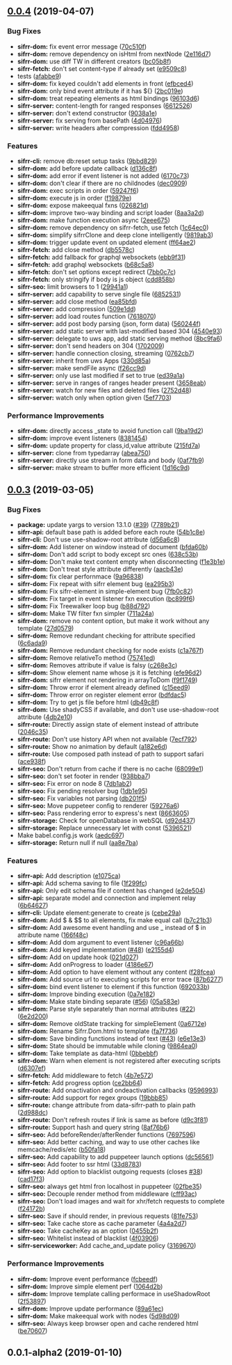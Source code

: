 ## [0.0.4](https://github.com/sifrr/sifrr/compare/v0.0.3...v0.0.4) (2019-04-07)


### Bug Fixes

* **sifrr-dom:** fix event error message ([70c510f](https://github.com/sifrr/sifrr/commit/70c510f))
* **sifrr-dom:** remove dependency on isHtml from nextNode ([2e116d7](https://github.com/sifrr/sifrr/commit/2e116d7))
* **sifrr-dom:** use diff TW in different creators ([bc05b8f](https://github.com/sifrr/sifrr/commit/bc05b8f))
* **sifrr-fetch:** don't set content-type if already set ([e9509c8](https://github.com/sifrr/sifrr/commit/e9509c8))
* tests ([afabbe9](https://github.com/sifrr/sifrr/commit/afabbe9))
* **sifrr-dom:** fix keyed couldn't add elements in front ([efbced4](https://github.com/sifrr/sifrr/commit/efbced4))
* **sifrr-dom:** only bind event attribute if it has ${} ([2bc019e](https://github.com/sifrr/sifrr/commit/2bc019e))
* **sifrr-dom:** treat repeating elements as html bindings ([96103d6](https://github.com/sifrr/sifrr/commit/96103d6))
* **sifrr-server:** content-length for ranged responses ([6612526](https://github.com/sifrr/sifrr/commit/6612526))
* **sifrr-server:** don't extend constructor ([9038a1e](https://github.com/sifrr/sifrr/commit/9038a1e))
* **sifrr-server:** fix serving from basePath ([4d04976](https://github.com/sifrr/sifrr/commit/4d04976))
* **sifrr-server:** write headers after compression ([fdd4958](https://github.com/sifrr/sifrr/commit/fdd4958))


### Features

* **sifrr-cli:** remove db:reset setup tasks ([9bbd829](https://github.com/sifrr/sifrr/commit/9bbd829))
* **sifrr-dom:** add before update callback ([d136c8f](https://github.com/sifrr/sifrr/commit/d136c8f))
* **sifrr-dom:** add error if event listener is not added ([6170c73](https://github.com/sifrr/sifrr/commit/6170c73))
* **sifrr-dom:** don't clear if there are no childnodes ([dec0909](https://github.com/sifrr/sifrr/commit/dec0909))
* **sifrr-dom:** exec scripts in order ([59247f6](https://github.com/sifrr/sifrr/commit/59247f6))
* **sifrr-dom:** execute js in order ([f19879e](https://github.com/sifrr/sifrr/commit/f19879e))
* **sifrr-dom:** expose makeequal fxns ([026821d](https://github.com/sifrr/sifrr/commit/026821d))
* **sifrr-dom:** improve two-way binding and script loader ([8aa3a2d](https://github.com/sifrr/sifrr/commit/8aa3a2d))
* **sifrr-dom:** make function execution async ([2eee675](https://github.com/sifrr/sifrr/commit/2eee675))
* **sifrr-dom:** remove dependency on sifrr-fetch, use fetch ([1c64ec0](https://github.com/sifrr/sifrr/commit/1c64ec0))
* **sifrr-dom:** simplify sifrrClone and deep clone intelligently ([9819ab3](https://github.com/sifrr/sifrr/commit/9819ab3))
* **sifrr-dom:** trigger update event on updated element ([ff64ae2](https://github.com/sifrr/sifrr/commit/ff64ae2))
* **sifrr-fetch:** add close method ([db5578c](https://github.com/sifrr/sifrr/commit/db5578c))
* **sifrr-fetch:** add fallback for graphql websockets ([ebb9f31](https://github.com/sifrr/sifrr/commit/ebb9f31))
* **sifrr-fetch:** add graphql websockets ([b68c5a8](https://github.com/sifrr/sifrr/commit/b68c5a8))
* **sifrr-fetch:** don't set options except redirect ([7bb0c7c](https://github.com/sifrr/sifrr/commit/7bb0c7c))
* **sifrr-fetch:** only stringify if body is js object ([cdd858b](https://github.com/sifrr/sifrr/commit/cdd858b))
* **sifrr-seo:** limit browsers to 1 ([29941a1](https://github.com/sifrr/sifrr/commit/29941a1))
* **sifrr-server:** add capability to serve single file ([6852531](https://github.com/sifrr/sifrr/commit/6852531))
* **sifrr-server:** add close method ([ea85bfd](https://github.com/sifrr/sifrr/commit/ea85bfd))
* **sifrr-server:** add compression ([509e1dd](https://github.com/sifrr/sifrr/commit/509e1dd))
* **sifrr-server:** add load routes function ([7618070](https://github.com/sifrr/sifrr/commit/7618070))
* **sifrr-server:** add post body parsing (json, form data) ([560244f](https://github.com/sifrr/sifrr/commit/560244f))
* **sifrr-server:** add static server with last-modified based 304 ([4540e93](https://github.com/sifrr/sifrr/commit/4540e93))
* **sifrr-server:** delegate to uws app, add static serving method ([8bc9fa6](https://github.com/sifrr/sifrr/commit/8bc9fa6))
* **sifrr-server:** don't send headers on 304 ([1702009](https://github.com/sifrr/sifrr/commit/1702009))
* **sifrr-server:** handle connection closing, streaming ([0762cb7](https://github.com/sifrr/sifrr/commit/0762cb7))
* **sifrr-server:** inherit from uws Apps ([330d85a](https://github.com/sifrr/sifrr/commit/330d85a))
* **sifrr-server:** make sendFile async ([f26cc9d](https://github.com/sifrr/sifrr/commit/f26cc9d))
* **sifrr-server:** only use last modified if set to true ([ed39a1a](https://github.com/sifrr/sifrr/commit/ed39a1a))
* **sifrr-server:** serve in ranges of ranges header present ([3658eab](https://github.com/sifrr/sifrr/commit/3658eab))
* **sifrr-server:** watch for new files and deleted files ([2752d48](https://github.com/sifrr/sifrr/commit/2752d48))
* **sifrr-server:** watch only when option given ([5ef7703](https://github.com/sifrr/sifrr/commit/5ef7703))


### Performance Improvements

* **sifrr-dom:** directly access _state to avoid function call ([9ba19d2](https://github.com/sifrr/sifrr/commit/9ba19d2))
* **sifrr-dom:** improve event listeners ([8381454](https://github.com/sifrr/sifrr/commit/8381454))
* **sifrr-dom:** update property for class,id,value attribute ([215fd7a](https://github.com/sifrr/sifrr/commit/215fd7a))
* **sifrr-server:** clone from typedarray ([abea750](https://github.com/sifrr/sifrr/commit/abea750))
* **sifrr-server:** directly use stream in form data and body ([0af7fb9](https://github.com/sifrr/sifrr/commit/0af7fb9))
* **sifrr-server:** make stream to buffer more efficient ([1d16c9d](https://github.com/sifrr/sifrr/commit/1d16c9d))



## [0.0.3](https://github.com/sifrr/sifrr/compare/v0.0.1-alpha2...v0.0.3) (2019-03-05)


### Bug Fixes

* **package:** update yargs to version 13.1.0 ([#39](https://github.com/sifrr/sifrr/issues/39)) ([7789b21](https://github.com/sifrr/sifrr/commit/7789b21))
* **sifrr-api:** default base path is added before each route ([54b1c8e](https://github.com/sifrr/sifrr/commit/54b1c8e))
* **sifrr-cli:** Don't use use-shadow-root attribute ([d56a6c8](https://github.com/sifrr/sifrr/commit/d56a6c8))
* **sifrr-dom:** Add listener on window instead of document ([bfda60b](https://github.com/sifrr/sifrr/commit/bfda60b))
* **sifrr-dom:** Don't add script to body except src ones ([638c53b](https://github.com/sifrr/sifrr/commit/638c53b))
* **sifrr-dom:** Don't make text content empty when disconnecting ([f1e3b1e](https://github.com/sifrr/sifrr/commit/f1e3b1e))
* **sifrr-dom:** Don't treat style attribute differently ([aacb43e](https://github.com/sifrr/sifrr/commit/aacb43e))
* **sifrr-dom:** fix clear perfornmace ([9a96838](https://github.com/sifrr/sifrr/commit/9a96838))
* **sifrr-dom:** Fix repeat with sifrr element bug ([ea295b3](https://github.com/sifrr/sifrr/commit/ea295b3))
* **sifrr-dom:** Fix sifrr-element in simple-element bug ([7fb0c82](https://github.com/sifrr/sifrr/commit/7fb0c82))
* **sifrr-dom:** Fix target in event listener fxn execution ([bc899f6](https://github.com/sifrr/sifrr/commit/bc899f6))
* **sifrr-dom:** Fix Treewalker loop bug ([b88d792](https://github.com/sifrr/sifrr/commit/b88d792))
* **sifrr-dom:** Make TW filter fxn simpler ([711a24a](https://github.com/sifrr/sifrr/commit/711a24a))
* **sifrr-dom:** remove no content option, but make it work without any template ([27d0579](https://github.com/sifrr/sifrr/commit/27d0579))
* **sifrr-dom:** Remove redundant checking for attribute specified ([6c6ada9](https://github.com/sifrr/sifrr/commit/6c6ada9))
* **sifrr-dom:** Remove redundant checking for node exists ([c1a767f](https://github.com/sifrr/sifrr/commit/c1a767f))
* **sifrr-dom:** Remove relativeTo method ([75741ed](https://github.com/sifrr/sifrr/commit/75741ed))
* **sifrr-dom:** Removes attribute if value is falsy ([c268e3c](https://github.com/sifrr/sifrr/commit/c268e3c))
* **sifrr-dom:** Show element name whose js it is fetching ([efe96d2](https://github.com/sifrr/sifrr/commit/efe96d2))
* **sifrr-dom:** sifrr element not rendering in arrayToDom ([f9f1749](https://github.com/sifrr/sifrr/commit/f9f1749))
* **sifrr-dom:** Throw error if element already defined ([c15eed9](https://github.com/sifrr/sifrr/commit/c15eed9))
* **sifrr-dom:** Throw error on register element error ([bdfdac5](https://github.com/sifrr/sifrr/commit/bdfdac5))
* **sifrr-dom:** Try to get js file before html ([db49c8f](https://github.com/sifrr/sifrr/commit/db49c8f))
* **sifrr-dom:** Use shadyCSS if available, and don't use use-shadow-root attribute ([4db2e10](https://github.com/sifrr/sifrr/commit/4db2e10))
* **sifrr-route:** Directly assign state of element instead of attribute ([2046c35](https://github.com/sifrr/sifrr/commit/2046c35))
* **sifrr-route:** Don't use history API when not available ([7ecf792](https://github.com/sifrr/sifrr/commit/7ecf792))
* **sifrr-route:** Show no animation by default ([a182e6d](https://github.com/sifrr/sifrr/commit/a182e6d))
* **sifrr-route:** Use composed path instead of path to support safari ([ace938f](https://github.com/sifrr/sifrr/commit/ace938f))
* **sifrr-seo:** Don't return from cache if there is no cache ([68099e1](https://github.com/sifrr/sifrr/commit/68099e1))
* **sifrr-seo:** don't set footer in render ([938bba7](https://github.com/sifrr/sifrr/commit/938bba7))
* **sifrr-seo:** Fix error on node 8 ([7db1ab2](https://github.com/sifrr/sifrr/commit/7db1ab2))
* **sifrr-seo:** Fix pending resolver bug ([1db1e95](https://github.com/sifrr/sifrr/commit/1db1e95))
* **sifrr-seo:** Fix variables not parsing ([db201f5](https://github.com/sifrr/sifrr/commit/db201f5))
* **sifrr-seo:** Move puppeteer config to renderer ([59276a6](https://github.com/sifrr/sifrr/commit/59276a6))
* **sifrr-seo:** Pass rendering error to express's next ([8663605](https://github.com/sifrr/sifrr/commit/8663605))
* **sifrr-storage:** Check for openDatabase in webSQL ([d92d437](https://github.com/sifrr/sifrr/commit/d92d437))
* **sifrr-storage:** Replace unnecessary let with const ([5396521](https://github.com/sifrr/sifrr/commit/5396521))
* Make babel.config.js work ([aedc697](https://github.com/sifrr/sifrr/commit/aedc697))
* **sifrr-storage:** Return null if null ([aa8e7ba](https://github.com/sifrr/sifrr/commit/aa8e7ba))


### Features

* **sifrr-api:** Add description ([e1075ca](https://github.com/sifrr/sifrr/commit/e1075ca))
* **sifrr-api:** Add schema saving to file ([1f299fc](https://github.com/sifrr/sifrr/commit/1f299fc))
* **sifrr-api:** Only edit schema file if content has changed ([e2de504](https://github.com/sifrr/sifrr/commit/e2de504))
* **sifrr-api:** separate model and connection and implement relay ([6b64627](https://github.com/sifrr/sifrr/commit/6b64627))
* **sifrr-cli:** Update element:generate to create js ([cebe29a](https://github.com/sifrr/sifrr/commit/cebe29a))
* **sifrr-dom:** Add $ & $$ to all elements, fix make equal call ([b7c21b3](https://github.com/sifrr/sifrr/commit/b7c21b3))
* **sifrr-dom:** Add awesome event handling and use _ instead of $ in attribute name ([166f48c](https://github.com/sifrr/sifrr/commit/166f48c))
* **sifrr-dom:** Add dom argument to event listener ([c96a66b](https://github.com/sifrr/sifrr/commit/c96a66b))
* **sifrr-dom:** Add keyed implementation ([#48](https://github.com/sifrr/sifrr/issues/48)) ([e2155d4](https://github.com/sifrr/sifrr/commit/e2155d4))
* **sifrr-dom:** Add on update hook ([021d027](https://github.com/sifrr/sifrr/commit/021d027))
* **sifrr-dom:** Add onProgress to loader ([4186e67](https://github.com/sifrr/sifrr/commit/4186e67))
* **sifrr-dom:** Add option to have element without any content ([f28fcea](https://github.com/sifrr/sifrr/commit/f28fcea))
* **sifrr-dom:** Add source url to executing scripts for error trace ([87b6277](https://github.com/sifrr/sifrr/commit/87b6277))
* **sifrr-dom:** bind event listener to element if this function ([692033b](https://github.com/sifrr/sifrr/commit/692033b))
* **sifrr-dom:** Improve binding execution ([0a7e182](https://github.com/sifrr/sifrr/commit/0a7e182))
* **sifrr-dom:** Make state binding separate ([#56](https://github.com/sifrr/sifrr/issues/56)) ([05a583e](https://github.com/sifrr/sifrr/commit/05a583e))
* **sifrr-dom:** Parse style separately than normal attributes ([#22](https://github.com/sifrr/sifrr/issues/22)) ([6e2d200](https://github.com/sifrr/sifrr/commit/6e2d200))
* **sifrr-dom:** Remove oldState tracking for simpleElement ([0a6712e](https://github.com/sifrr/sifrr/commit/0a6712e))
* **sifrr-dom:** Rename Sifrr.Dom.html to template ([fa7f736](https://github.com/sifrr/sifrr/commit/fa7f736))
* **sifrr-dom:** Save binding functions instead of text ([#43](https://github.com/sifrr/sifrr/issues/43)) ([e6e13e3](https://github.com/sifrr/sifrr/commit/e6e13e3))
* **sifrr-dom:** State should be immutable while cloning ([9864ea0](https://github.com/sifrr/sifrr/commit/9864ea0))
* **sifrr-dom:** Take template as data-html ([0bbebbf](https://github.com/sifrr/sifrr/commit/0bbebbf))
* **sifrr-dom:** Warn when element is not registered after executing scripts ([d6307ef](https://github.com/sifrr/sifrr/commit/d6307ef))
* **sifrr-fetch:** Add middleware to fetch ([4b7e572](https://github.com/sifrr/sifrr/commit/4b7e572))
* **sifrr-fetch:** Add progress option ([ce2bb64](https://github.com/sifrr/sifrr/commit/ce2bb64))
* **sifrr-route:** Add onactivation and ondeactivation callbacks ([9596993](https://github.com/sifrr/sifrr/commit/9596993))
* **sifrr-route:** Add support for regex groups ([19bbb85](https://github.com/sifrr/sifrr/commit/19bbb85))
* **sifrr-route:** change attribute from data-sifrr-path to plain path ([2d988dc](https://github.com/sifrr/sifrr/commit/2d988dc))
* **sifrr-route:** Don't refresh routes if link is same as before ([d9c3f81](https://github.com/sifrr/sifrr/commit/d9c3f81))
* **sifrr-route:** Support hash and query string ([8af76b6](https://github.com/sifrr/sifrr/commit/8af76b6))
* **sifrr-seo:** Add beforeRender/afterRender functions ([7697596](https://github.com/sifrr/sifrr/commit/7697596))
* **sifrr-seo:** Add better caching, and way to use other caches like memcache/redis/etc ([b50fa18](https://github.com/sifrr/sifrr/commit/b50fa18))
* **sifrr-seo:** Add capability to add puppeteer launch options ([dc56561](https://github.com/sifrr/sifrr/commit/dc56561))
* **sifrr-seo:** Add footer to ssr html ([33d8783](https://github.com/sifrr/sifrr/commit/33d8783))
* **sifrr-seo:** Add option to blacklist outgoing requests (closes [#38](https://github.com/sifrr/sifrr/issues/38)) ([cad17f3](https://github.com/sifrr/sifrr/commit/cad17f3))
* **sifrr-seo:** always get html fron localhost in puppeteer ([02fbe35](https://github.com/sifrr/sifrr/commit/02fbe35))
* **sifrr-seo:** Decouple render method from middleware ([cff93ac](https://github.com/sifrr/sifrr/commit/cff93ac))
* **sifrr-seo:** Don't load images and wait for xhr/fetch requests to complete ([f24172b](https://github.com/sifrr/sifrr/commit/f24172b))
* **sifrr-seo:** Save if should render, in previous requests ([81fe753](https://github.com/sifrr/sifrr/commit/81fe753))
* **sifrr-seo:** Take cache store as cache parameter ([4a4a2d7](https://github.com/sifrr/sifrr/commit/4a4a2d7))
* **sifrr-seo:** Take cacheKey as an option ([0455b2f](https://github.com/sifrr/sifrr/commit/0455b2f))
* **sifrr-seo:** Whitelist instead of blacklist ([4f03906](https://github.com/sifrr/sifrr/commit/4f03906))
* **sifrr-serviceworker:** Add cache_and_update policy ([3169670](https://github.com/sifrr/sifrr/commit/3169670))


### Performance Improvements

* **sifrr-dom:** Improve event performance ([fcbeedf](https://github.com/sifrr/sifrr/commit/fcbeedf))
* **sifrr-dom:** Improve simple element perf ([1064d2b](https://github.com/sifrr/sifrr/commit/1064d2b))
* **sifrr-dom:** Improve template calling performace in useShadowRoot ([2f53897](https://github.com/sifrr/sifrr/commit/2f53897))
* **sifrr-dom:** Improve update performance ([89a61ec](https://github.com/sifrr/sifrr/commit/89a61ec))
* **sifrr-dom:** Make makeequal work with nodes ([5d98d09](https://github.com/sifrr/sifrr/commit/5d98d09))
* **sifrr-seo:** Always keep browser open and cache rendered html ([be70607](https://github.com/sifrr/sifrr/commit/be70607))



## 0.0.1-alpha2 (2019-01-10)




